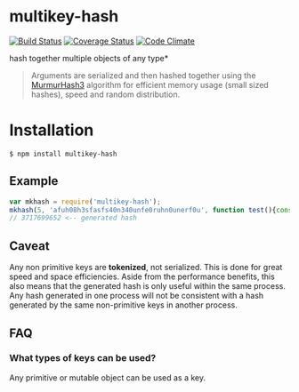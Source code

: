 multikey-hash
=============
[![Build Status](https://travis-ci.org/esco/multikey-hash.svg?branch=master)](https://travis-ci.org/esco/multikey-hash) [![Coverage Status](https://coveralls.io/repos/esco/multikey-hash/badge.png)](https://coveralls.io/r/esco/multikey-hash) [![Code Climate](https://codeclimate.com/github/esco/multikey-hash/badges/gpa.svg)](https://codeclimate.com/github/esco/multikey-hash)

hash together multiple objects of any type*

>Arguments are serialized and then hashed together using the [MurmurHash3](http://en.wikipedia.org/wiki/MurmurHash) algorithm for efficient memory usage (small sized hashes), speed and random distribution.

# Installation
```
$ npm install multikey-hash
```

## Example

```js
var mkhash = require('multikey-hash');
mkhash(5, 'afuh08h3sfasfs40n340unfe0ruhn0unerf0u', function test(){console.log(test);});
// 3717699652 <-- generated hash
```

## Caveat

Any non primitive keys are **tokenized**, not serialized. This is done for great speed and space efficiencies. Aside from the performance benefits, this also means that the generated hash is only useful within the same process. Any hash generated in one process will not be consistent with a hash generated by the same non-primitive keys in another process.

## FAQ

### What types of keys can be used?

Any primitive or mutable object can be used as a key.